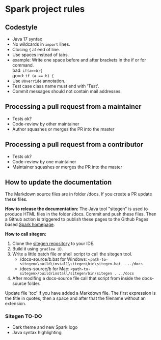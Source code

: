 # Spark project rules

## Codestyle
- Java 17 syntax
- No wildcards in `import` lines.
- Closing `{` at end of line.
- Use spaces instead of tabs.
- example: Write one space before and after brackets in the if or for command.<br>bad: `if(a==b){`<br>good: `if (a == b) {`
- Use `@Override` annotation.
- Test case class name must end with 'Test'.
- Commit messages should not contain mail addresses.

## Processing a pull request from a maintainer
- Tests ok?
- Code-review by other maintainer
- Author squashes or merges the PR into the master

## Processing a pull request from a contributor
- Tests ok?
- Code-review by one maintainer
- Maintainer squashes or merges the PR into the master

## How to update the documentation
The Markdown source files are in folder /docs. If you create a PR update these files.

**How to release the documentation:**
The Java tool "sitegen" is used to produce HTML files in the folder /docs. Commit and push these files.
Then a Github action is triggered to publish these pages to the Github Pages based [Spark homepage](https://sparkjavateam.github.io/spark).

**How to call sitegen:**

1. Clone the [sitegen repository](https://github.com/SoltauFintel/sitegen) to your IDE.
2. Build it using `gradlew iD`.
3. Write a little batch file or shell script to call the sitegen tool.
   - /docs-source/b.bat for Windows: `<path-to-sitegen>\build\install\sitegen\bin\sitegen.bat . ../docs`
   - /docs-source/b for Mac: `<path-to-sitegen>/build/install/sitegen/bin/sitegen . ../docs`
4. After modifing a docs-source file call that script from inside the docs-source folder.

Update file 'toc' if you have added a Markdown file. The first expression is the title in quotes, then a space and after that the
filename without an extension.

### Sitegen TO-DO
- Dark theme and new Spark logo
- Java syntax highlighting
